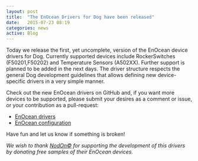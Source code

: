 ```yaml
---
layout: post
title:  "The EnOcean Drivers for Dog have been released"
date:   2015-07-23 08:19
categories: news
active: Blog
---
```

Today we release the first, yet uncomplete, version of the EnOcean device drivers for Dog. Currently supported devices include RockerSwitches (F50201,F50202) and Temperature Sensors (A502XX). Further support is planned to be added in the next days. The driver structure respects the general Dog development guidelines that allows defining new device-specific drivers in a very simple manner.

Check out the new EnOcean drivers on GitHub and, if you want more devices to be supported, please submit your desires as a comment or issue, or your contribution as a pull-request:

* [EnOcean drivers](https://github.com/dog-gateway/enocean-drivers)
* [EnOcean configuration](https://github.com/dog-gateway/enocean-configuration)

Have fun and let us know if something is broken!

*We wish to thank [NodOn&copy;](http://www.nodon.fr) for supporting the development of this drivers by donating free samples of their EnOcean devices.*